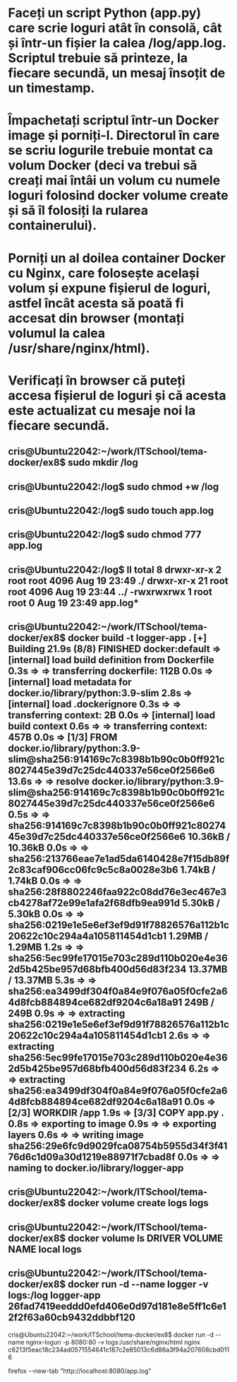 # Faceți un script Python (app.py) care scrie loguri atât în consolă, cât și într-un fișier la calea /log/app.log. Scriptul trebuie să printeze, la fiecare secundă, un mesaj însoțit de un timestamp.
# Împachetați scriptul într-un Docker image și porniți-l. Directorul în care se scriu logurile trebuie montat ca volum Docker (deci va trebui să creați mai întâi un volum cu numele loguri  folosind docker volume create și să îl folosiți la rularea containerului).
# Porniți un al doilea container Docker cu Nginx, care folosește același volum și expune fișierul de loguri, astfel încât acesta să poată fi accesat din browser (montați volumul la calea /usr/share/nginx/html).
# Verificați în browser că puteți accesa fișierul de loguri și că acesta este actualizat cu mesaje noi la fiecare secundă.

cris@Ubuntu22042:~/work/ITSchool/tema-docker/ex8$ sudo mkdir /log
-----------------------------------------------------------------
cris@Ubuntu22042:/log$ sudo chmod +w /log
-----------------------------------------------------
cris@Ubuntu22042:/log$ sudo touch app.log
--------------------------------------------------
cris@Ubuntu22042:/log$ sudo chmod 777 app.log 
-----------------------------------------------
cris@Ubuntu22042:/log$ ll
total 8
drwxr-xr-x  2 root root 4096 Aug 19 23:49 ./
drwxr-xr-x 21 root root 4096 Aug 19 23:44 ../
-rwxrwxrwx  1 root root    0 Aug 19 23:49 app.log*
-----------------------------------------------------------
cris@Ubuntu22042:~/work/ITSchool/tema-docker/ex8$ docker build -t logger-app .
[+] Building 21.9s (8/8) FINISHED                                                                                                                                       docker:default
 => [internal] load build definition from Dockerfile                                                                                                                              0.3s
 => => transferring dockerfile: 112B                                                                                                                                              0.0s
 => [internal] load metadata for docker.io/library/python:3.9-slim                                                                                                                2.8s
 => [internal] load .dockerignore                                                                                                                                                 0.3s
 => => transferring context: 2B                                                                                                                                                   0.0s
 => [internal] load build context                                                                                                                                                 0.6s
 => => transferring context: 457B                                                                                                                                                 0.0s
 => [1/3] FROM docker.io/library/python:3.9-slim@sha256:914169c7c8398b1b90c0b0ff921c8027445e39d7c25dc440337e56ce0f2566e6                                                         13.6s
 => => resolve docker.io/library/python:3.9-slim@sha256:914169c7c8398b1b90c0b0ff921c8027445e39d7c25dc440337e56ce0f2566e6                                                          0.5s
 => => sha256:914169c7c8398b1b90c0b0ff921c8027445e39d7c25dc440337e56ce0f2566e6 10.36kB / 10.36kB                                                                                  0.0s
 => => sha256:213766eae7e1ad5da6140428e7f15db89f2c83caf906cc06fc9c5c8a0028e3b6 1.74kB / 1.74kB                                                                                    0.0s
 => => sha256:28f8802246faa922c08dd76e3ec467e3cb4278af72e99e1afa2f68dfb9ea991d 5.30kB / 5.30kB                                                                                    0.0s
 => => sha256:0219e1e5e6ef3ef9d91f78826576a112b1c20622c10c294a4a105811454d1cb1 1.29MB / 1.29MB                                                                                    1.2s
 => => sha256:5ec99fe17015e703c289d110b020e4e362d5b425be957d68bfb400d56d83f234 13.37MB / 13.37MB                                                                                  5.3s
 => => sha256:ea3499df304f0a84e9f076a05f0cfe2a64d8fcb884894ce682df9204c6a18a91 249B / 249B                                                                                        0.9s
 => => extracting sha256:0219e1e5e6ef3ef9d91f78826576a112b1c20622c10c294a4a105811454d1cb1                                                                                         2.6s
 => => extracting sha256:5ec99fe17015e703c289d110b020e4e362d5b425be957d68bfb400d56d83f234                                                                                         6.2s
 => => extracting sha256:ea3499df304f0a84e9f076a05f0cfe2a64d8fcb884894ce682df9204c6a18a91                                                                                         0.0s
 => [2/3] WORKDIR /app                                                                                                                                                            1.9s
 => [3/3] COPY app.py .                                                                                                                                                           0.8s
 => exporting to image                                                                                                                                                            0.9s
 => => exporting layers                                                                                                                                                           0.6s
 => => writing image sha256:29e6fc9d9029fca08754b5955d34f3f4176d6c1d09a30d1219e88971f7cbad8f                                                                                      0.0s
 => => naming to docker.io/library/logger-app 
--------------------------------------------------------------------------------------
cris@Ubuntu22042:~/work/ITSchool/tema-docker/ex8$ docker volume create logs
logs
--------------------------------------------------------------------------
cris@Ubuntu22042:~/work/ITSchool/tema-docker/ex8$ docker volume ls
DRIVER    VOLUME NAME
local     logs
-----------------------------------------------------------------------------------
cris@Ubuntu22042:~/work/ITSchool/tema-docker/ex8$ docker run -d --name logger -v logs:/log logger-app
26fad7419eeddd0efd406e0d97d181e8e5ff1c6e12f2f63a60cb9432ddbbf120
-----------------------------------------------------------------------------
cris@Ubuntu22042:~/work/ITSchool/tema-docker/ex8$ docker run -d --name nginx-loguri -p 8080:80 -v logs:/usr/share/nginx/html nginx
c6213f5eac18c234ad0571554641c187c2e85013c6d86a3f94a207608cbd0116

firefox --new-tab "http://localhost:8080/app.log"
